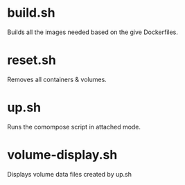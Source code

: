 # build.sh

Builds all the images needed based on the give Dockerfiles.

# reset.sh

Removes all containers & volumes.

# up.sh

Runs the comompose script in attached mode.

# volume-display.sh

Displays volume data files created by up.sh